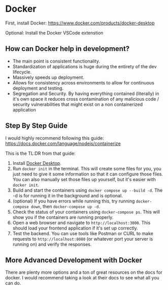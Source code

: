 # Docker

First, install Docker: https://www.docker.com/products/docker-desktop

Optional: Install the Docker VSCode extenstion

## How can Docker help in development?

- The main point is consistent functionality.
- Standardization of applications is huge during the entirety of the dev lifecycle.
- Massively speeds up deployment.
- Allows for consistency across environments to allow for continuous deployment and testing.
- Segregation and Security. By having everything contained (literally) in it's own space it reduces cross contamination of any malicious code / security vulnerabilities that might exist on a non containerized application

## Step By Step Guide

I would highly recommend following this guide: https://docs.docker.com/language/nodejs/containerize

This is the TL:DR from that guide:

1. Install [Docker Desktop](https://www.docker.com/products/docker-desktop).
2. Run `docker init` in the terminal. This will create some files for you, you just need to give it some information so that it can configure those files. You can also manually set those files up yourself, but it's easier with `docker init`.
6. Build and start the containers using `docker compose up --build -d`. The -d is for running it in the background and is optional.
7. (optional) If you have errors while running this, try running `docker-compose down`, then `docker-compose up -d`.
8. Check the status of your containers using `docker-compose ps`. This will show you if the containers are running properly.
9. Open a web browser and navigate to `http://localhost:3000`. This should load your frontend application if it's set up correctly.
10. Test the backend. You can use tools like Postman or CURL to make requests to `http://localhost:8080` (or whatever port your server is running on) and verify the responses.

## More Advanced Development with Docker

There are plenty more options and a ton of great resources on the docs for docker. I would recommend taking a look at their docs to see what all you can do.
